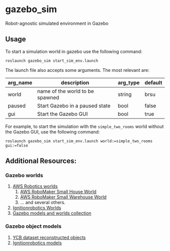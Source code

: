 # gazebo_sim
Robot-agnostic simulated environment in Gazebo

## Usage
To start a simulation world in gazebo use the following command:

```
roslaunch gazebo_sim start_sim_env.launch
```

The launch file also accepts some arguments. The most relevant are:

| arg_name | description | arg_type | default |
| ----- | ----- | ----- | ----- |
| world | name of the world to be spawned | string | brsu |
| paused | Start Gazebo in a paused state | bool | false |
| gui | Start the Gazebo GUI | bool | true |

For example, to start the simulation with the `simple_two_rooms` world without the Gazebo GUI, use the following command:

```
roslaunch gazebo_sim start_sim_env.launch world:=simple_two_rooms gui:=false
```

## Additional Resources:

### Gazebo worlds
1. [AWS Robotics worlds](https://github.com/aws-robotics) 
    1. [AWS RoboMaker Small House World](https://github.com/aws-robotics/aws-robomaker-small-house-world)
    2. [AWS RoboMaker Small Warehouse World](https://github.com/aws-robotics/aws-robomaker-small-warehouse-world)
    3. ... and several others.
2. [Ignitionrobotics Worlds](https://app.ignitionrobotics.org/fuel/worlds)
3. [Gazebo models and worlds collection](https://github.com/chaolmu/gazebo_models_worlds_collection)

### Gazebo object models
1. [YCB dataset reconstructed objects](http://ycb-benchmarks.s3-website-us-east-1.amazonaws.com/)
2. [Ignitionrobotics models](https://app.ignitionrobotics.org/fuel/models)
